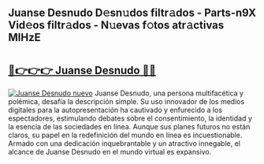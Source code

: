## Juanse Desnudo D𝚎sn𝚞dos filtr𝚊dos - Parts-n9X Vid𝚎os filtr𝚊dos - N𝚞evas f𝚘tos atr𝚊ctivas MlHzE

# <h2><a href="http://mb9vhn.tromn.icu/?c=Juanse+Desnudo">🔗👉👉👉 Juanse Desnudo 🔗🔗</a></h2>

[![Juanse Desnudo nuevo](https://i.imgur.com/pEAQMta.gif)](http://mb9vhn.tromn.icu/?c=Juanse+Desnudo)
Juanse Desnudo, una persona multifacética y polémica, desafía la descripción simple. Su uso innovador de los medios digitales para la autopresentación ha cautivado y enfurecido a los espectadores, estimulando debates sobre el consentimiento, la identidad y la esencia de las sociedades en línea. Aunque sus planes futuros no están claros, su papel en la redefinición del mundo en línea es incuestionable. Armado con una dedicación inquebrantable y un atractivo innegable, el alcance de Juanse Desnudo en el mundo virtual es expansivo.
